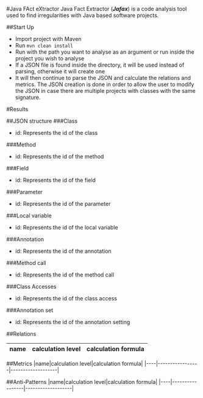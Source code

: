 #Java FAct eXtractor
Java Fact Extractor (***Jafax***) is a code analysis tool used to find irregularities with Java based software
projects.

##Start Up

- Import project with Maven
- Run `mvn clean install`
- Run with the path you want to analyse as an argument or run inside the project you wish to analyse
- If a JSON file is found inside the directory, it will be used instead of parsing, otherwise it will create one
- It will then continue to parse the JSON and calculate the relations and metrics. The JSON creation is done 
  in order to allow the user to modify the JSON in case there are multiple projects with classes with the same signature.
  
#Results

##JSON structure
###Class
- id: Represents the id of the class

###Method
- id: Represents the id of the method

###Field
- id: Represents the id of the field

###Parameter
- id: Represents the id of the parameter

###Local variable
- id: Represents the id of the local variable

###Annotation
- id: Represents the id of the annotation

###Method call
- id: Represents the id of the method call

###Class Accesses
- id: Represents the id of the class access

###Annotation set
- id: Represents the id of the annotation setting

##Relations

|name|calculation level|calculation formula| 
|----|-----------------|-------------------|

##Metrics
|name|calculation level|calculation formula|
|----|-----------------|-------------------|

##Anti-Patterns
|name|calculation level|calculation formula|
|----|-----------------|-------------------|